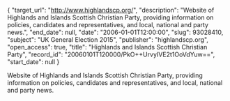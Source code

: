 {
  "target_url": "http://www.highlandscp.org/", 
  "description": "Website of Highlands and Islands Scottish Christian Party, providing information on policies, candidates and representatives, and local, national and party news.", 
  "end_date": null, 
  "date": "2006-01-01T12:00:00", 
  "slug": 93028410, 
  "subject": "UK General Election 2015", 
  "publisher": "highlandscp.org", 
  "open_access": true, 
  "title": "Highlands and Islands Scottish Christian Party", 
  "record_id": "20060101T120000/PkO++UrvyIVE2t1OoVdYuw==", 
  "start_date": null
}

Website of Highlands and Islands Scottish Christian Party, providing information on policies, candidates and representatives, and local, national and party news.